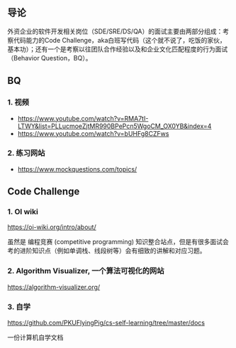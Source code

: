 ## 导论

外资企业的软件开发相关岗位（SDE/SRE/DS/QA）的面试主要由两部分组成：考察代码能力的Code Challenge，aka白班写代码（这个就不说了，吃饭的家伙，基本功）；还有一个是考察以往团队合作经验以及和企业文化匹配程度的行为面试（Behavior Question，BQ）。

## BQ 

### 1. 视频

- https://www.youtube.com/watch?v=RMA7tI-LTWY&list=PLLucmoeZjtMR990BPePcn5WgoCM_OX0YB&index=4
- https://www.youtube.com/watch?v=bUHFg8CZFws

### 2. 练习网站

- https://www.mockquestions.com/topics/

## Code Challenge

### 1. OI wiki

https://oi-wiki.org/intro/about/

虽然是 编程竞赛 (competitive programming) 知识整合站点，但是有很多面试会考的进阶知识点（例如单调栈、线段树等）会有细致的讲解和对应习题。

### 2. Algorithm Visualizer, 一个算法可视化的网站

https://algorithm-visualizer.org/

### 3. 自学

https://github.com/PKUFlyingPig/cs-self-learning/tree/master/docs 

一份计算机自学文档
